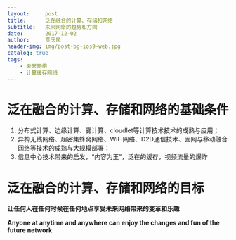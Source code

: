 ```yaml
---
layout:     post
title:      泛在融合的计算、存储和网络
subtitle:   未来网络的趋势和方向
date:       2017-12-02
author:     贾庆民
header-img: img/post-bg-ios9-web.jpg
catalog: true
tags:
    - 未来网络
    - 计算缓存网络
---
```


# 泛在融合的计算、存储和网络的基础条件

1. 分布式计算、边缘计算、雾计算、cloudlet等计算技术技术的成熟与应用；
2. 异构无线网络、超密集蜂窝网络、WiFi网络、D2D通信技术、固网与移动融合网络等技术的成熟与大规模部署；
3. 信息中心技术带来的启发，“内容为王”，泛在的缓存，视频流量的爆炸

# 泛在融合的计算、存储和网络的目标

**让任何人在任何时候在任何地点享受未来网络带来的变革和乐趣**

**Anyone at anytime and anywhere can enjoy the changes and fun of the future network**


